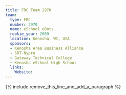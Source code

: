 ```yaml
---
title: FRC Team 2970
team:
  type: FRC
  number: 2970
  name: eSchool eBots
  rookie_year: 2009
  location: Kenosha, WI, USA
  sponsors:
  - Kenosha Area Business Alliance
  - SRT-Nypro
  - Gateway Technical College
  - Kenosha eSchool High School
  links:
    Website:
---
```


{% include remove_this_line_and_add_a_paragraph %}